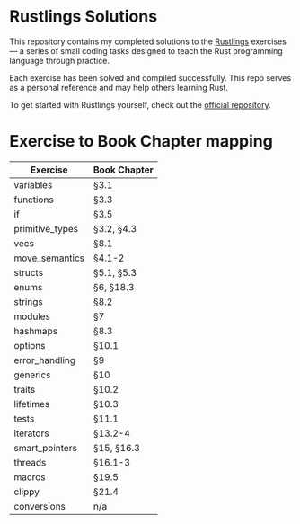 # Rustlings Solutions

This repository contains my completed solutions to the [Rustlings](https://github.com/rust-lang/rustlings) exercises — a series of small coding tasks designed to teach the Rust programming language through practice.

Each exercise has been solved and compiled successfully. This repo serves as a personal reference and may help others learning Rust.

To get started with Rustlings yourself, check out the [official repository](https://github.com/rust-lang/rustlings).

# Exercise to Book Chapter mapping

| Exercise               | Book Chapter        |
| ---------------------- | ------------------- |
| variables              | §3.1                |
| functions              | §3.3                |
| if                     | §3.5                |
| primitive_types        | §3.2, §4.3          |
| vecs                   | §8.1                |
| move_semantics         | §4.1-2              |
| structs                | §5.1, §5.3          |
| enums                  | §6, §18.3           |
| strings                | §8.2                |
| modules                | §7                  |
| hashmaps               | §8.3                |
| options                | §10.1               |
| error_handling         | §9                  |
| generics               | §10                 |
| traits                 | §10.2               |
| lifetimes              | §10.3               |
| tests                  | §11.1               |
| iterators              | §13.2-4             |
| smart_pointers         | §15, §16.3          |
| threads                | §16.1-3             |
| macros                 | §19.5               |
| clippy                 | §21.4               |
| conversions            | n/a                 |
